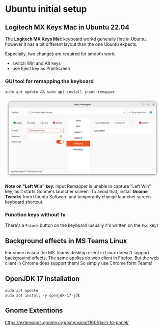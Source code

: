 # Ubuntu initial setup

## Logitech MX Keys Mac in Ubuntu 22.04

The **Logitech MX Keys Mac** keyboard workd generally fine in Ubuntu, however it has a bit different layout than the one Ubuntu expects.

Especially, two changes are required for smooth work:
 * switch Win and Alt keys
 * use Eject key as PrintScreen

### GUI tool for remapping the keyboard
```shell
sudo apt update && sudo apt install input-remapper
```
![](resources/ubuntu-input-remapper.png)

**Note on "Left Win" key**: Input Remapper is unable to capture "Left Win" key, as it starts Gonme's launcher screen.
To avoid that, install **Gnome Tweaks** from Ubuntu Software and temporarily change launcher screen keyboard shortcut.

### Function keys without `fn`

There's a `FnLock` button on the keyboard (usually it's written on the `Esc` key)

## Background effects in MS Teams Linux

For some reason the MS Teams desktop client in Linux doesn't support backgrouind effects. The same applies do web client in Firefox. But the web client in Chrome does support them! So simply use Chrome form Teams!

## OpenJDK 17 installation
```shell
sudo apt update
sudo apt install -y openjdk-17-jdk
```

## Gnome Extentions

https://extensions.gnome.org/extension/1160/dash-to-panel/

